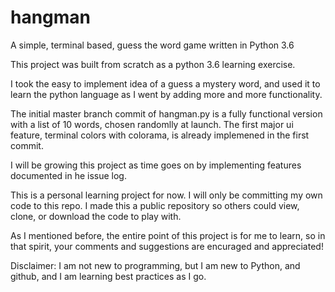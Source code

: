 # hangman
A simple, terminal based, guess the word game written in Python 3.6

This project was built from scratch as a python 3.6 learning exercise.

I took the easy to implement idea of a guess a mystery word, and used it to learn the python language as I went by adding more and more functionality. 

The initial master branch commit of hangman.py is a fully functional version with a list of 10 words, chosen randomlly at launch. The first major ui feature, terminal colors with colorama, is already implemened in the first commit.

I will be growing this project as time goes on by implementing features documented in he issue log.

This is a personal learning project for now. I will only be committing my own code to this repo.
I made this a public repository so others could view, clone, or download the code to play with.

As I mentioned before, the entire point of this project is for me to learn, so in that spirit, your comments and suggestions are encuraged and appreciated! 

Disclaimer:
I am not new to programming, but I am new to Python, and github, and I am learning best practices as I go.
